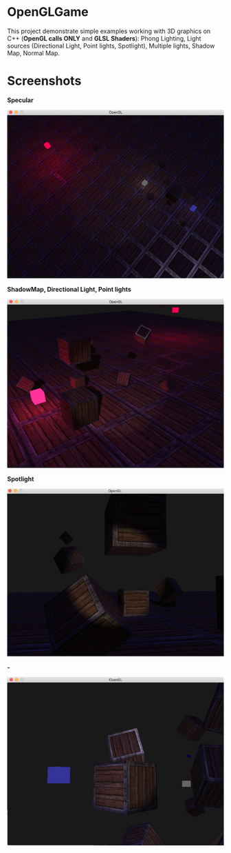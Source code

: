 # OpenGLGame

This project demonstrate simple examples working with 3D graphics on C++ (**OpenGL calls ONLY** and **GLSL Shaders**): Phong Lighting, Light sources (Directional Light, Point lights, Spotlight), Multiple lights, Shadow Map, Normal Map.

# Screenshots

**Specular**

![Alt-текст](Screenshots/01.png "01")

**ShadowMap, Directional Light, Point lights**

![Alt-текст](Screenshots/02.png "02")

**Spotlight**

![Alt-текст](Screenshots/03.png "03")

**-**

![Alt-текст](Screenshots/factory.png "04")
